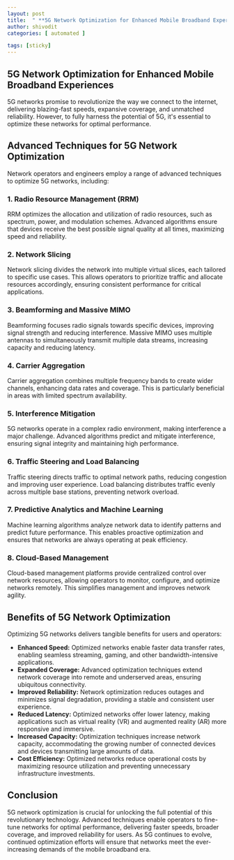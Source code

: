 ```yaml
---
layout: post
title:  " **5G Network Optimization for Enhanced Mobile Broadband Experiences:** Investigating advanced techniques to optimize 5G networks for improved speed, coverage, and reliability"
author: shivodit
categories: [ automated ]

tags: [sticky]
---
```

## 5G Network Optimization for Enhanced Mobile Broadband Experiences

5G networks promise to revolutionize the way we connect to the internet, delivering blazing-fast speeds, expansive coverage, and unmatched reliability. However, to fully harness the potential of 5G, it's essential to optimize these networks for optimal performance.

## Advanced Techniques for 5G Network Optimization

Network operators and engineers employ a range of advanced techniques to optimize 5G networks, including:

### 1. Radio Resource Management (RRM)

RRM optimizes the allocation and utilization of radio resources, such as spectrum, power, and modulation schemes. Advanced algorithms ensure that devices receive the best possible signal quality at all times, maximizing speed and reliability.

### 2. Network Slicing

Network slicing divides the network into multiple virtual slices, each tailored to specific use cases. This allows operators to prioritize traffic and allocate resources accordingly, ensuring consistent performance for critical applications.

### 3. Beamforming and Massive MIMO

Beamforming focuses radio signals towards specific devices, improving signal strength and reducing interference. Massive MIMO uses multiple antennas to simultaneously transmit multiple data streams, increasing capacity and reducing latency.

### 4. Carrier Aggregation

Carrier aggregation combines multiple frequency bands to create wider channels, enhancing data rates and coverage. This is particularly beneficial in areas with limited spectrum availability.

### 5. Interference Mitigation

5G networks operate in a complex radio environment, making interference a major challenge. Advanced algorithms predict and mitigate interference, ensuring signal integrity and maintaining high performance.

### 6. Traffic Steering and Load Balancing

Traffic steering directs traffic to optimal network paths, reducing congestion and improving user experience. Load balancing distributes traffic evenly across multiple base stations, preventing network overload.

### 7. Predictive Analytics and Machine Learning

Machine learning algorithms analyze network data to identify patterns and predict future performance. This enables proactive optimization and ensures that networks are always operating at peak efficiency.

### 8. Cloud-Based Management

Cloud-based management platforms provide centralized control over network resources, allowing operators to monitor, configure, and optimize networks remotely. This simplifies management and improves network agility.

## Benefits of 5G Network Optimization

Optimizing 5G networks delivers tangible benefits for users and operators:

- **Enhanced Speed:** Optimized networks enable faster data transfer rates, enabling seamless streaming, gaming, and other bandwidth-intensive applications.
- **Expanded Coverage:** Advanced optimization techniques extend network coverage into remote and underserved areas, ensuring ubiquitous connectivity.
- **Improved Reliability:** Network optimization reduces outages and minimizes signal degradation, providing a stable and consistent user experience.
- **Reduced Latency:** Optimized networks offer lower latency, making applications such as virtual reality (VR) and augmented reality (AR) more responsive and immersive.
- **Increased Capacity:** Optimization techniques increase network capacity, accommodating the growing number of connected devices and devices transmitting large amounts of data.
- **Cost Efficiency:** Optimized networks reduce operational costs by maximizing resource utilization and preventing unnecessary infrastructure investments.

## Conclusion

5G network optimization is crucial for unlocking the full potential of this revolutionary technology. Advanced techniques enable operators to fine-tune networks for optimal performance, delivering faster speeds, broader coverage, and improved reliability for users. As 5G continues to evolve, continued optimization efforts will ensure that networks meet the ever-increasing demands of the mobile broadband era.